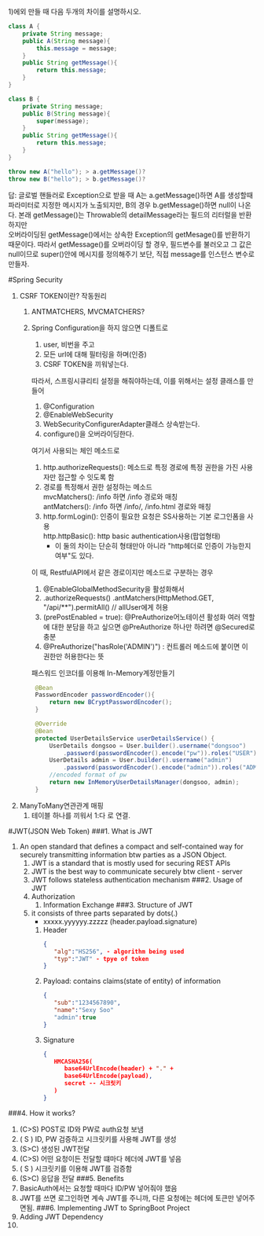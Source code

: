 
1)에외 만들 때 다음 두개의 차이를 설명하시오.
```java
class A {
    private String message;
    public A(String message){
        this.message = message;
    }
    public String getMessage(){
        return this.message;
    }
}

class B {
    private String message;
    public B(String message){
        super(message);
    }
    public String getMessage(){
        return this.message;
    }
}

throw new A("hello"); > a.getMessage()?
throw new B("hello"); > b.getMessage()?
```

답: 글로벌 핸들러로 Exception으로 받을 때 A는 a.getMessage()하면 A를 생성할때 파라미터로 지정한 메시지가 노출되지만,
B의 경우 b.getMessage()하면 null이 나온다. 본래 getMessage()는 Throwable의 detailMessage라는 필드의 리터럴을 반환하지만  
오버라이딩된 getMessage()에서는 상속한 Exception의 getMesage()를 반환하기 때문이다.
따라서 getMessage()를 오버라이딩 할 경우, 필드변수를 불러오고 그 값은 null이므로
super()안에 메시지를 정의해주기 보단, 직접 message를 인스턴스 변수로 만들자.

#Spring Security
1. CSRF TOKEN이란? 작동원리
   1. ANTMATCHERS, MVCMATCHERS?
   2. Spring Configuration을 하지 않으면 디폴트로 
      1) user, 비번을 주고
      2) 모든 url에 대해 필터링을 하며(인증)
      3) CSRF TOKEN을 끼워넣는다.

      따라서, 스프링시큐리티 설정을 해줘야하는데, 이를 위해서는 설정 클래스를 만들어
      1) @Configuration
      2) @EnableWebSecurity
      3) WebSecurityConfigurerAdapter클래스 상속받는다.
      4) configure()을 오버라이딩한다.

      여기서 사용되는 체인 메소드로
      1) http.authorizeRequests(): 메소드로 특정 경로에 특정 권한을 가진 사용자만 접근할 수 잇도록 함
      2) 경로를 특정해서 권한 설정하는 메소드<br>
            mvcMatchers(): /info 하면 /info 경로와 매칭<br>
            antMatchers(): /info 하면 /info/, /info.html 경로와 매칭
      3) http.formLogin(): 인증이 필요한 요청은 SS사용하는 기본 로그인폼을 사용<br>
         http.httpBasic(): http basic authentication사용(팝업형태)
         * 이 둘의 차이는 단순히 형태만아 아니라 "http헤더로 인증이 가능한지 여부"도 있다.
   
      이 때, RestfulAPI에서 같은 경로이지만 메소드로 구분하는 경우
      1) @EnableGlobalMethodSecurity을 활성화해서
      2) .authorizeRequests()
         .antMatchers(HttpMethod.GET, "/api/**").permitAll() // allUser에게 허용
      3) (prePostEnabled = true): @PreAuthorize어노테이션 활성화
         여러 역할에 대한 분담을 하고 싶으면 @PreAuthorize 하나만 하려면 @Secured로 충분
      4) @PreAuthorize("hasRole('ADMIN')") : 컨트롤러 메소드에 붙이면 이 권한만 허용한다는 뜻

      패스워드 인코더를 이용해 In-Memory계정만들기
      ```java
       @Bean
       PasswordEncoder passwordEncoder(){
           return new BCryptPasswordEncoder();
       }
   
       @Override
       @Bean
       protected UserDetailsService userDetailsService() {
           UserDetails dongsoo = User.builder().username("dongsoo")
               .password(passwordEncoder().encode("pw")).roles("USER").build();
           UserDetails admin = User.builder().username("admin")
               .password(passwordEncoder().encode("admin")).roles("ADMIN").build();
           //encoded format of pw
           return new InMemoryUserDetailsManager(dongsoo, admin);
       }

   
2. ManyToMany연관관계 매핑
   1. 테이블 하나를 끼워서 1:다 로 연결.

#JWT(JSON Web Token)
###1. What is JWT
1. An open standard that defines a compact and self-contained way for securely transmitting information btw parties as a JSON Object.
   1. JWT is a standard that is mostly used for securing REST APIs
   2. JWT is the best way to communicate securely btw client - server
   3. JWT follows stateless authentication mechanism
###2. Usage of JWT
   1. Authorization
      1. Information Exchange
###3. Structure of JWT
   1. it consists of three parts separated by dots(.)
      - xxxxx.yyyyyy.zzzzz (header.payload.signature)
      1) Header
         ```json
         {
            "alg":"HS256", - algorithm being used
            "typ":"JWT" - tpye of token
         }
      2) Payload: contains claims(state of entity) of information
         ```json
         {
            "sub":"1234567890", 
            "name":"Sexy Soo"
            "admin":true
         }
      3) Signature
         ```json
         {
            HMCASHA256(
               base64UrlEncode(header) + "." +
               base64UrlEncode(payload),
               secret -- 시크릿키
            )
         }
###4. How it works?
   1. (C>S) POST로 ID와 PW로 auth요청 보냄
   2. ( S ) ID, PW 검증하고 시크릿키를 사용해 JWT를 생성
   3. (S>C) 생성된 JWT전달
   4. (C>S) 어떤 요청이든 전달할 떄마다 헤더에 JWT를 넣음
   5. ( S ) 시크릿키를 이용해 JWT를 검증함
   6. (S>C) 응답을 전달
###5. Benefits
   1. BasicAuth에서는 요청할 때마다 ID/PW 넣어줘야 했음
   2. JWT를 쓰면 로그인하면 계속 JWT를 주니까, 다른 요청에는 헤더에 토큰만 넣어주면됨.
###6. Implementing JWT to SpringBoot Project
   1. Adding JWT Dependency
   2. 





